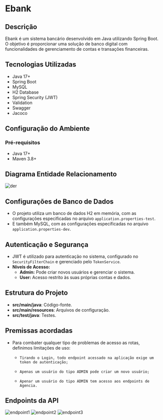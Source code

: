 # Ebank

## Descrição
Ebank é um sistema bancário desenvolvido em Java utilizando Spring Boot. O objetivo é proporcionar uma solução de banco digital com funcionalidades de gerenciamento de contas e transações financeiras.

## Tecnologias Utilizadas
- Java 17+
- Spring Boot
- MySQL
- H2 Database
- Spring Security (JWT)
- Validation
- Swagger
- Jacoco

## Configuração do Ambiente
### Pré-requisitos
- Java 17+
- Maven 3.8+

## Diagrama Entidade Relacionamento
![der](https://github.com/user-attachments/assets/fb4186b5-bf28-40dc-b1f3-a7e3c326cd3e)

## Configurações de Banco de Dados
- O projeto utiliza um banco de dados H2 em memória, com as configurações especificadas no arquivo `application.properties-test`.
- E também MySQL, com as configurações especificadas no arquivo `application.properties-dev`.

## Autenticação e Segurança
- JWT é utilizado para autenticação no sistema, configurado no `SecurityFilterChain` e gerenciado pelo `TokenService`.
- **Níveis de Acesso:**
  - **Admin:** Pode criar novos usuários e gerenciar o sistema.
  - **User:** Acesso restrito às suas próprias contas e dados.

## Estrutura do Projeto
- **src/main/java**: Código-fonte.
- **src/main/resources**: Arquivos de configuração.
- **src/test/java**: Testes.

## Premissas acordadas
- Para combater qualquer tipo de problemas de acesso as rotas, definimos limitações de uso:
  - 	Tirando o Login, todo endpoint acessado na aplicação exige um token de autenticação;
  - 	Apenas um usuário do tipo ADMIN pode criar um novo usuário;
  - 	Apenar um usuário do tipo ADMIN tem acesso aos endpoints de Agencia.

## Endpoints da API
![endpoint1](https://github.com/user-attachments/assets/08e3e5d7-b071-438b-9fd9-af35661157f2)
![endpoint2](https://github.com/user-attachments/assets/310fcb3f-f538-46bc-ab51-aeb5eb3069bc)
![endpoint3](https://github.com/user-attachments/assets/7882f9f3-ae1f-4fcf-ab7d-42515f4426e5)

